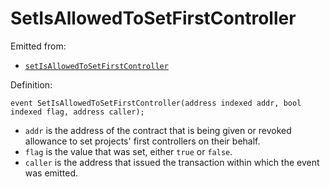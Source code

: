 # SetIsAllowedToSetFirstController

Emitted from:

- [`setIsAllowedToSetFirstController`](/dev/api/contracts/jbdirectory/write/setisallowedtosetfirstcontroller.md)

Definition:

```
event SetIsAllowedToSetFirstController(address indexed addr, bool indexed flag, address caller);
```

- `addr` is the address of the contract that is being given or revoked allowance to set projects' first controllers on their behalf.
- `flag` is the value that was set, either `true` or `false`.
- `caller` is the address that issued the transaction within which the event was emitted.
